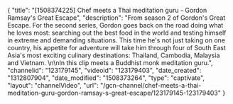{
    "title": "[1508374225] Chef meets a Thai meditation guru - Gordon Ramsay's Great Escape",
    "description": "From season 2 of Gordon's Great Escape. For the second series, Gordon goes back on the road doing what he loves most: searching out the best food in the world and testing himself in extreme and demanding situations. This time he's not just taking on one country, his appetite for adventure will take him through four of South East Asia's most exciting culinary destinations: Thailand, Cambodia, Malaysia and Vietnam. \n\nIn this clip meets a Buddhist monk meditation guru.",
    "channelid": "123179145",
    "videoid": "123179403",
    "date_created": "1312807904",
    "date_modified": "1508373264",
    "type": "captivate",
    "layout": "channelVideo",
    "url": "\/gcn-channel\/chef-meets-a-thai-meditation-guru-gordon-ramsay-s-great-escape\/123179145-123179403"
}